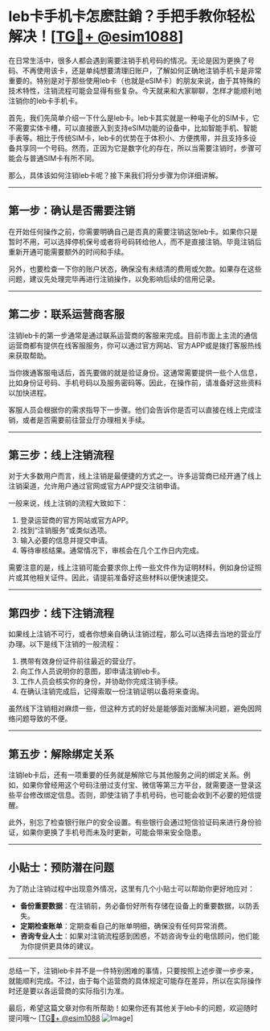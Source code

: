 # leb卡手机卡怎麽註銷？手把手教你轻松解决！[[TG💪+ @esim1088](https://t.me/s/esim1088)]

在日常生活中，很多人都会遇到需要注销手机号码的情况。无论是因为更换了号码、不再使用该卡，还是单纯想要清理旧账户，了解如何正确地注销手机卡是非常重要的。特别是对于那些使用leb卡（也就是eSIM卡）的朋友来说，由于其特殊的技术特性，注销流程可能会显得有些复杂。今天就来和大家聊聊，怎样才能顺利地注销你的leb卡手机卡。

首先，我们先简单介绍一下什么是leb卡。leb卡其实就是一种电子化的SIM卡，它不需要实体卡槽，可以直接嵌入到支持eSIM功能的设备中，比如智能手机、智能手表等。相比于传统SIM卡，leb卡的优势在于体积小、方便携带，并且支持多设备共享同一个号码。然而，正因为它是数字化的存在，所以当需要注销时，步骤可能会与普通SIM卡有所不同。

那么，具体该如何注销leb卡呢？接下来我们将分步骤为你详细讲解。

---

## 第一步：确认是否需要注销

在开始任何操作之前，你需要明确自己是否真的需要注销这张leb卡。如果你只是暂时不用，可以选择停机保号或者将号码转给他人，而不是直接注销。毕竟注销后重新开通可能需要额外的时间和手续。

另外，也要检查一下你的账户状态，确保没有未结清的费用或欠款。如果存在这些问题，建议先处理完毕再进行注销操作，以免影响后续的信用记录。

---

## 第二步：联系运营商客服

注销leb卡的第一步通常是通过联系运营商的客服来完成。目前市面上主流的通信运营商都有提供在线客服服务，你可以通过官方网站、官方APP或是拨打客服热线来获取帮助。

当你拨通客服电话后，首先要做的就是验证身份。这通常需要提供一些个人信息，比如身份证号码、手机号码以及服务密码等。因此，在操作前，请准备好这些资料以加快进程。

客服人员会根据你的需求指导下一步骤。他们会告诉你是否可以直接在线上完成注销，或者是否需要前往营业厅办理相关手续。

---

## 第三步：线上注销流程

对于大多数用户而言，线上注销是最便捷的方式之一。许多运营商已经开通了线上注销渠道，允许用户通过官网或官方APP提交注销申请。

一般来说，线上注销的流程大致如下：

1. 登录运营商的官方网站或官方APP。
2. 找到“注销服务”或类似选项。
3. 输入必要的信息并提交申请。
4. 等待审核结果。通常情况下，审核会在几个工作日内完成。

需要注意的是，线上注销可能会要求你上传一些文件作为证明材料，例如身份证照片或其他相关证件。因此，请提前准备好这些材料以便快速提交。

---

## 第四步：线下注销流程

如果线上注销不可行，或者你想亲自确认注销过程，那么可以选择去当地的营业厅办理。以下是线下注销的一般流程：

1. 携带有效身份证件前往最近的营业厅。
2. 向工作人员说明你的意图，即申请注销leb卡。
3. 工作人员会核实你的身份，并协助你完成注销手续。
4. 在确认注销完成后，记得索取一份注销证明以备将来查询。

虽然线下注销相对麻烦一些，但这种方式的好处是能够面对面解决问题，避免因网络问题导致的不便。

---

## 第五步：解除绑定关系

注销leb卡后，还有一项重要的任务就是解除它与其他服务之间的绑定关系。例如，如果你曾经用这个号码注册过支付宝、微信等第三方平台，就需要逐一登录这些平台修改绑定信息。否则，即使注销了手机号码，也可能会收到不必要的短信提醒。

此外，别忘了检查银行账户的安全设置。有些银行会通过短信验证码来进行身份验证，如果你更换了手机号而未及时更新，可能会带来安全隐患。

---

## 小贴士：预防潜在问题

为了防止注销过程中出现意外情况，这里有几个小贴士可以帮助你更好地应对：

- **备份重要数据**：在注销前，务必备份好所有存储在设备上的重要数据，以防丢失。
- **定期检查账单**：定期查看自己的账单明细，确保没有任何异常消费。
- **咨询专业人士**：如果对注销流程感到困惑，不妨咨询专业的电信顾问，他们能为你提供更具体的建议。

---

总结一下，注销leb卡并不是一件特别困难的事情，只要按照上述步骤一步步来，就能顺利完成。不过，由于每个运营商的具体规定可能存在差异，所以在实际操作时还是要以各运营商的实际指引为准。

最后，希望这篇文章对你有所帮助！如果你还有其他关于leb卡的问题，欢迎随时提问哦～ [[TG💪+ @esim1088](https://t.me/s/esim1088) ![Image](https://i.postimg.cc/4NQfJmqS/Snipaste-2025-05-13-00-14-12.png)]